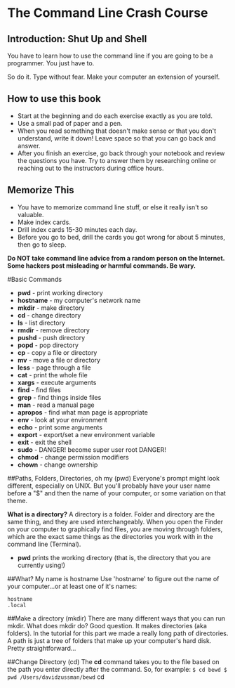 # The Command Line Crash Course
## Introduction: Shut Up and Shell
You have to learn how to use the command line if you are going to be a programmer. You just have to.

So do it. Type without fear. Make your computer an extension of yourself.

## How to use this book
* Start at the beginning and do each exercise exactly as you are told.
* Use a small pad of paper and a pen.
* When you read something that doesn't make sense or that you don't understand, write it down! Leave space so that you can go back and answer.
* After you finish an exercise, go back through your notebook and review the questions you have. Try to answer them by researching online or reaching out to the instructors during office hours.

## Memorize This
* You have to memorize command line stuff, or else it really isn't so valuable.
* Make index cards.
* Drill index cards 15-30 minutes each day.
* Before you go to bed, drill the cards you got wrong for about 5 minutes, then go to sleep.

**Do NOT take command line advice from a random person on the Internet. Some hackers post misleading or harmful commands. Be wary.**

#Basic Commands
* **pwd** - print working directory
* **hostname** - my computer's network name
* **mkdir** - make directory
* **cd** - change directory
* **ls** - list directory
* **rmdir** - remove directory
* **pushd** - push directory
* **popd** - pop directory
* **cp** - copy a file or directory
* **mv** - move a file or directory
* **less** - page through a file
* **cat** - print the whole file
* **xargs** - execute arguments
* **find** - find files
* **grep** - find things inside files
* **man** - read a manual page
* **apropos** - find what man page is appropriate
* **env** - look at your environment
* **echo** - print some arguments
* **export** - export/set a new environment variable
* **exit** - exit the shell
* **sudo** - DANGER! become super user root DANGER!
* **chmod** - change permission modifiers
* **chown** - change ownership

##Paths, Folders, Directories, oh my (pwd)
Everyone's prompt might look different, especially on UNIX. But you'll probably have your user name before a "$" and then the name of your computer, or some variation on that theme.

**What is a directory?**
A directory is a folder. Folder and directory are the same thing, and they are used interchangeably. When you open the Finder on your computer to graphically find files, you are moving through folders, which are the exact same things as the directories you work with in the command line (Terminal).

* **pwd** prints the working directory (that is, the directory that you are currently using!)

##What? My name is hostname
Use 'hostname' to figure out the name of your computer...or at least one of it's names:
```
hostname
.local
```
##Make a directory (mkdir)
There are many different ways that you can run mkdir. What does mkdir do? Good question. It makes directories (aka folders). In the tutorial for this part we made a really long path of directories. A path is just a tree of folders that make up your computer's hard disk. Pretty straightforward...

##Change Directory (cd)
The **cd** command takes you to the file based on the path you enter directly after the command. So, for example:
`
$ cd bewd
$ pwd
/Users/davidzussman/bewd
`
cd 
